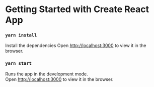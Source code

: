 # Getting Started with Create React App



### `yarn install`

Install the dependencies
Open [http://localhost:3000](http://localhost:3000) to view it in the browser.
 

### `yarn start`

Runs the app in the development mode.\
Open [http://localhost:3000](http://localhost:3000) to view it in the browser.
 

